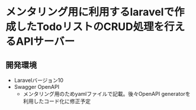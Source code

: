 # メンタリング用に利用するlaravelで作成したTodoリストのCRUD処理を行えるAPIサーバー

## 開発環境
- Laravelバージョン10
- Swagger OpenAPI
  - メンタリング用のためyamlファイルで記載。後々OpenAPI generatorを利用したコード化に修正予定
